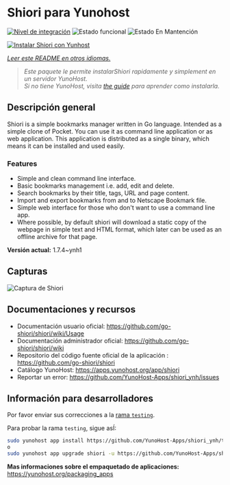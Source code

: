 <!--
Este archivo README esta generado automaticamente<https://github.com/YunoHost/apps/tree/master/tools/readme_generator>
No se debe editar a mano.
-->

# Shiori para Yunohost

[![Nivel de integración](https://apps.yunohost.org/badge/integration/shiori)](https://ci-apps.yunohost.org/ci/apps/shiori/)
![Estado funcional](https://apps.yunohost.org/badge/state/shiori)
![Estado En Mantención](https://apps.yunohost.org/badge/maintained/shiori)

[![Instalar Shiori con Yunhost](https://install-app.yunohost.org/install-with-yunohost.svg)](https://install-app.yunohost.org/?app=shiori)

*[Leer este README en otros idiomas.](./ALL_README.md)*

> *Este paquete le permite instalarShiori rapidamente y simplement en un servidor YunoHost.*  
> *Si no tiene YunoHost, visita [the guide](https://yunohost.org/install) para aprender como instalarla.*

## Descripción general

Shiori is a simple bookmarks manager written in Go language. Intended as a simple clone of Pocket. You can use it as command line application or as web application. This application is distributed as a single binary, which means it can be installed and used easily.

### Features

- Simple and clean command line interface.
- Basic bookmarks management i.e. add, edit and delete.
- Search bookmarks by their title, tags, URL and page content.
- Import and export bookmarks from and to Netscape Bookmark file.
- Simple web interface for those who don't want to use a command line app.
- Where possible, by default shiori will download a static copy of the webpage in simple text and HTML format, which later can be used as an offline archive for that page.


**Versión actual:** 1.7.4~ynh1

## Capturas

![Captura de Shiori](./doc/screenshots/screenshot.png)

## Documentaciones y recursos

- Documentación usuario oficial: <https://github.com/go-shiori/shiori/wiki/Usage>
- Documentación administrador oficial: <https://github.com/go-shiori/shiori/wiki>
- Repositorio del código fuente oficial de la aplicación : <https://github.com/go-shiori/shiori>
- Catálogo YunoHost: <https://apps.yunohost.org/app/shiori>
- Reportar un error: <https://github.com/YunoHost-Apps/shiori_ynh/issues>

## Información para desarrolladores

Por favor enviar sus correcciones a la [rama `testing`](https://github.com/YunoHost-Apps/shiori_ynh/tree/testing).

Para probar la rama `testing`, sigue asÍ:

```bash
sudo yunohost app install https://github.com/YunoHost-Apps/shiori_ynh/tree/testing --debug
o
sudo yunohost app upgrade shiori -u https://github.com/YunoHost-Apps/shiori_ynh/tree/testing --debug
```

**Mas informaciones sobre el empaquetado de aplicaciones:** <https://yunohost.org/packaging_apps>
